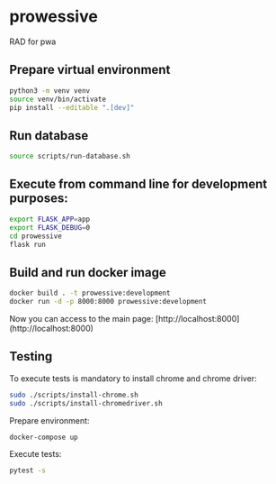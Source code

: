 # prowessive
RAD for pwa

## Prepare virtual environment

```bash 
python3 -m venv venv
source venv/bin/activate
pip install --editable ".[dev]"
```
## Run database
```bash
source scripts/run-database.sh
```

## Execute from command line for development purposes:
```bash
export FLASK_APP=app
export FLASK_DEBUG=0
cd prowessive
flask run 
```

## Build and run docker image
```bash
docker build . -t prowessive:development
docker run -d -p 8000:8000 prowessive:development
```
Now you can access to the main page: 
[http://localhost:8000] (http://localhost:8000)

## Testing
To execute tests is mandatory to install chrome and chrome driver:
```bash
sudo ./scripts/install-chrome.sh
sudo ./scripts/install-chromedriver.sh
```
Prepare environment:
```bash
docker-compose up
```

Execute tests:
```bash
pytest -s
```



